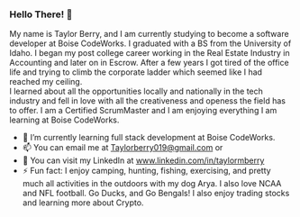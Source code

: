 ### Hello There! 👋 

  My name is Taylor Berry,  and I am currently studying to become a software developer at Boise CodeWorks.  I graduated with a BS from the University of Idaho. I began my post college career working in the Real Estate Industry in Accounting and later on in Escrow.  After a few years I got tired of the office life and trying to climb the corporate ladder which seemed like I had reached my ceiling.  
  I learned about all the opportunities locally and nationally in the tech industry and fell in love with all the creativeness and openess the field has to offer.  I am a Certified ScrumMaster and I am enjoying everything I am learning at Boise CodeWorks. 

- 🌱 I’m currently learning full stack development at Boise CodeWorks.
- 📫 You can email me at Taylorberry019@gmail.com or
- 💼 You can visit my LinkedIn at www.linkedin.com/in/taylormberry 
- ⚡ Fun fact: I enjoy camping, hunting, fishing, exercising, and pretty much all activities in the outdoors with my dog Arya.  I also love NCAA and NFL football.  Go Ducks, and Go Bengals!  I also enjoy trading stocks and learning more about Crypto.


